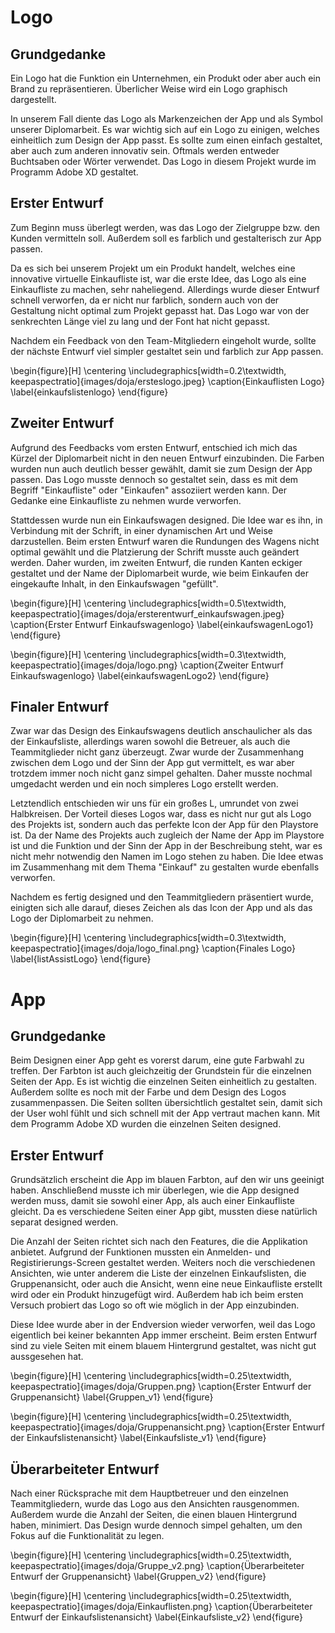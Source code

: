 # Logo

## Grundgedanke

Ein Logo hat die Funktion ein Unternehmen, ein Produkt oder aber auch ein Brand zu repräsentieren. Überlicher Weise wird ein Logo graphisch dargestellt. 

In unserem Fall diente das Logo als Markenzeichen der App und als Symbol unserer Diplomarbeit. Es war wichtig sich auf ein Logo zu einigen, welches einheitlich zum Design der App passt. Es sollte zum einen einfach gestaltet, aber auch zum anderen innovativ sein. Oftmals werden entweder Buchtsaben oder Wörter verwendet. Das Logo in diesem Projekt wurde im Programm Adobe XD gestaltet.

## Erster Entwurf

Zum Beginn muss überlegt werden, was das Logo der Zielgruppe bzw. den Kunden vermitteln soll. Außerdem soll es farblich und gestalterisch zur App passen. 

Da es sich bei unserem Projekt um ein Produkt handelt, welches eine innovative virtuelle Einkaufliste ist, war die erste Idee, das Logo als eine Einkaufliste zu machen, sehr naheliegend. Allerdings wurde dieser Entwurf schnell verworfen, da er nicht nur farblich, sondern auch von der Gestaltung nicht optimal zum Projekt gepasst hat. Das Logo war von der senkrechten Länge viel zu lang und der Font hat nicht gepasst. 

Nachdem ein Feedback von den Team-Mitgliedern eingeholt wurde, sollte der nächste Entwurf viel simpler gestaltet sein und farblich zur App passen.

\begin{figure}[H]
\centering
\includegraphics[width=0.2\textwidth, keepaspectratio]{images/doja/ersteslogo.jpeg}
\caption{Einkauflisten Logo}
\label{einkaufslistenlogo}
\end{figure}

## Zweiter Entwurf

Aufgrund des Feedbacks vom ersten Entwurf, entschied ich mich das Kürzel der Diplomarbeit nicht in den neuen Entwurf einzubinden. Die Farben wurden nun auch deutlich besser gewählt, damit sie zum Design der App passen. Das Logo musste dennoch so gestaltet sein, dass es mit dem Begriff "Einkaufliste" oder "Einkaufen" assoziiert werden kann. Der Gedanke eine Einkaufliste zu nehmen wurde verworfen. 

Stattdessen wurde nun ein Einkaufswagen designed. Die Idee war es ihn, in Verbindung mit der Schrift, in einer dynamischen Art und Weise darzustellen. Beim ersten Entwurf waren die Rundungen des Wagens nicht optimal gewählt und die Platzierung der Schrift musste auch geändert werden. Daher wurden, im zweiten Entwurf, die runden Kanten eckiger gestaltet und der Name der Diplomarbeit wurde, wie beim Einkaufen der eingekaufte Inhalt, in den Einkaufswagen "gefüllt".

\begin{figure}[H]
\centering
\includegraphics[width=0.5\textwidth, keepaspectratio]{images/doja/ersterentwurf_einkaufswagen.jpeg}
\caption{Erster Entwurf Einkaufswagenlogo}
\label{einkaufswagenLogo1}
\end{figure}

\begin{figure}[H]
\centering
\includegraphics[width=0.3\textwidth, keepaspectratio]{images/doja/logo.png}
\caption{Zweiter Entwurf Einkaufswagenlogo}
\label{einkaufswagenLogo2}
\end{figure}

## Finaler Entwurf

Zwar war das Design des Einkaufswagens deutlich anschaulicher als das der Einkaufsliste, allerdings waren sowohl die Betreuer, als auch die Teammitglieder nicht ganz überzeugt. Zwar wurde der Zusammenhang zwischen dem Logo und der Sinn der App gut vermittelt, es war aber trotzdem immer noch nicht ganz simpel gehalten. Daher musste nochmal umgedacht werden und ein noch simpleres Logo erstellt werden. 

Letztendlich entschieden wir uns für ein großes L, umrundet von zwei Halbkreisen. Der Vorteil dieses Logos war, dass es nicht nur gut als Logo des Projekts ist, sondern auch das perfekte Icon der App für den Playstore ist. Da der Name des Projekts auch zugleich der Name der App im Playstore ist und die Funktion und der Sinn der App in der Beschreibung steht, war es nicht mehr notwendig den Namen im Logo stehen zu haben. Die Idee etwas im Zusammenhang mit dem Thema "Einkauf" zu gestalten wurde ebenfalls verworfen. 

Nachdem es fertig designed und den Teammitgliedern präsentiert wurde, einigten sich alle darauf, dieses Zeichen als das Icon der App und als das Logo der Diplomarbeit zu nehmen.


\begin{figure}[H]
\centering
\includegraphics[width=0.3\textwidth, keepaspectratio]{images/doja/logo_final.png}
\caption{Finales Logo}
\label{listAssistLogo}
\end{figure}


# App

## Grundgedanke

Beim Designen einer App geht es vorerst darum, eine gute Farbwahl zu treffen. Der Farbton ist auch gleichzeitig der Grundstein für die einzelnen Seiten der App. Es ist wichtig die einzelnen Seiten einheitlich zu gestalten. Außerdem sollte es noch mit der Farbe und dem Design des Logos zusammenpassen. Die Seiten sollten übersichtlich gestaltet sein, damit sich der User wohl fühlt und sich schnell mit der App vertraut machen kann. Mit dem Programm Adobe XD wurden die einzelnen Seiten designed.

## Erster Entwurf

Grundsätzlich erscheint die App im blauen Farbton, auf den wir uns geeinigt haben. Anschließend musste ich mir überlegen, wie die App designed werden muss, damit sie sowohl einer App, als auch einer Einkaufliste gleicht. Da es verschiedene Seiten einer App gibt, mussten diese natürlich separat designed werden. 

Die Anzahl der Seiten richtet sich nach den Features, die die Applikation anbietet. Aufgrund der Funktionen mussten ein Anmelden- und Registirierungs-Screen gestaltet werden. Weiters noch die verschiedenen Ansichten, wie unter anderem die Liste der einzelnen Einkaufslisten, die Gruppenansicht, oder auch die Ansicht, wenn eine neue Einkaufliste erstellt wird oder ein Produkt hinzugefügt wird. Außerdem hab ich beim ersten Versuch probiert das Logo so oft wie möglich in der App einzubinden. 

Diese Idee wurde aber in der Endversion wieder verworfen, weil das Logo eigentlich bei keiner bekannten App immer erscheint. Beim ersten Entwurf sind zu viele Seiten mit einem blauem Hintergrund gestaltet, was nicht gut aussgesehen hat.


\begin{figure}[H]
\centering
\includegraphics[width=0.25\textwidth, keepaspectratio]{images/doja/Gruppen.png}
\caption{Erster Entwurf der Gruppenansicht}
\label{Gruppen_v1}
\end{figure}


\begin{figure}[H]
\centering
\includegraphics[width=0.25\textwidth, keepaspectratio]{images/doja/Gruppenansicht.png}
\caption{Erster Entwurf der Einkaufslistenansicht}
\label{Einkaufsliste_v1}
\end{figure}


## Überarbeiteter Entwurf

Nach einer Rücksprache mit dem Hauptbetreuer und den einzelnen Teammitgliedern, wurde das Logo aus den Ansichten rausgenommen. Außerdem wurde die Anzahl der Seiten, die einen blauen Hintergrund haben, minimiert. Das Design wurde dennoch simpel gehalten, um den Fokus auf die Funktionalität zu legen.


\begin{figure}[H]
\centering
\includegraphics[width=0.25\textwidth, keepaspectratio]{images/doja/Gruppe_v2.png}
\caption{Überarbeiteter Entwurf der Gruppenansicht}
\label{Gruppen_v2}
\end{figure}

\begin{figure}[H]
\centering
\includegraphics[width=0.25\textwidth, keepaspectratio]{images/doja/Einkauflisten.png}
\caption{Überarbeiteter Entwurf der Einkaufslistenansicht}
\label{Einkaufsliste_v2}
\end{figure}